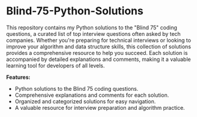 # Blind-75-Python-Solutions

This repository contains my Python solutions to the "Blind 75" coding questions, a curated list of top interview questions often asked by tech companies. Whether you're preparing for technical interviews or looking to improve your algorithm and data structure skills, this collection of solutions provides a comprehensive resource to help you succeed. Each solution is accompanied by detailed explanations and comments, making it a valuable learning tool for developers of all levels.

**Features:**
- Python solutions to the Blind 75 coding questions.
- Comprehensive explanations and comments for each solution.
- Organized and categorized solutions for easy navigation.
- A valuable resource for interview preparation and algorithm practice.


